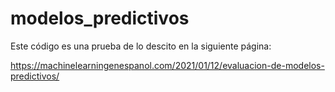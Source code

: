 # modelos_predictivos

Este código es una prueba de lo descito en la siguiente página:

https://machinelearningenespanol.com/2021/01/12/evaluacion-de-modelos-predictivos/
